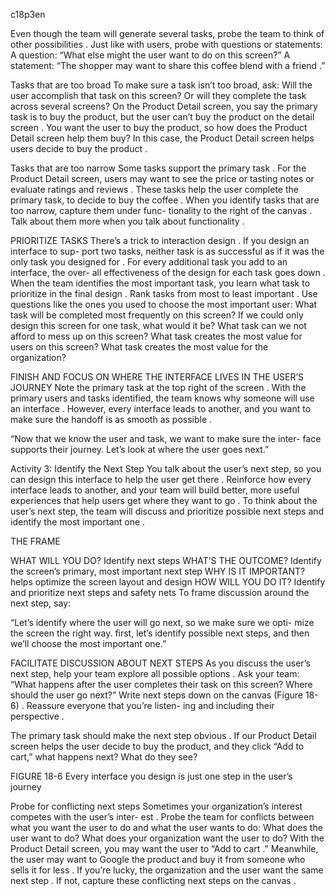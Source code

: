 c18p3en

Even though the team will generate several tasks, probe the team to think of other possibilities . Just like with users, probe with questions or statements:
A question: “What else might the user want to do on this screen?”
A statement: “The shopper may want to share  this  coffee  blend with a friend .”


Tasks that are too broad
To make sure a task isn’t  too broad, ask: Will the user accomplish  that task on this screen? Or will they complete the task across several screens?
On the Product Detail screen, you say the primary task is to buy the product, but the user can’t buy the product on the detail screen . You want the user to buy the product, so how does the Product Detail screen help them buy? In this case, the Product Detail screen helps users decide to buy the product .

Tasks that are too narrow
Some tasks support the primary task . For the Product Detail screen, users may want to see the price or tasting notes or evaluate ratings and reviews . These tasks help the user complete the primary task, to decide  to buy the coffee .
When you identify tasks that are too narrow, capture them under func- tionality to the right of the canvas . Talk about them more when you talk about functionality .

PRIORITIZE TASKS
There’s a trick to interaction design . If you design an interface to sup- port two tasks, neither task is as successful as if it was the only task you designed for . For every additional task you add to an interface, the over- all effectiveness of the design for each task goes down . When the team identifies the most important task, you learn what task to prioritize in the final design .
Rank tasks from most to least important . Use questions like the ones you used to choose the most important user:
What task will be completed most frequently on this screen?
If we could only design this screen for one task, what would it be?
What task can we not afford to mess up on this screen?
What task creates the most value for users on this screen?
What task creates the most value for the organization?


FINISH AND FOCUS ON WHERE THE INTERFACE LIVES IN THE USER’S JOURNEY
Note the primary task at the top right of the screen . With the primary users and tasks identified, the team knows why someone will use an interface . However, every interface leads to another, and you want to make sure the handoff is as smooth as possible .

“Now that we know the user and task, we want to make sure the inter- face supports their journey. Let’s look at where the user goes next.”

Activity 3: Identify the Next Step
You talk about the user’s next step, so you can design this interface to help the user get there . Reinforce how every interface leads to another, and your team will build better, more  useful  experiences  that  help  users get where they want to go .
To think about the user’s next step, the team will discuss and prioritize possible next steps and identify the most important one .

THE FRAME

WHAT WILL YOU DO?
Identify next steps
WHAT’S THE OUTCOME?
Identify the screen’s primary, most important next step
WHY IS IT IMPORTANT?
helps optimize the screen layout and design
HOW WILL YOU DO IT?
Identify and prioritize next steps and safety nets
To frame discussion around the next step, say:

“Let’s identify where the user will go next, so we make sure we opti- mize the screen the right way. first, let’s identify possible next steps, and then we’ll choose the most important one.”

FACILITATE DISCUSSION ABOUT NEXT STEPS
As you discuss the user’s next step, help your team explore all possible options . Ask your team: “What happens after the user completes their task on this screen? Where should the user go next?” Write next steps down on the canvas (Figure 18-6) . Reassure everyone that you’re listen- ing and including their perspective .


The primary task should make the next step obvious . If our Product Detail screen helps the user decide to buy the product, and they click “Add to cart,” what happens next? What do they see?

FIGURE 18-6
Every interface you design is just one step in the user’s journey

Probe for conflicting next steps
Sometimes your organization’s interest competes with the user’s inter-  est . Probe the team for conflicts between what you want the user to do and what the user wants to do:
What does the user want to do?
What does your organization want the user to do?
With the Product Detail screen, you may want the user to “Add to cart .” Meanwhile, the user may want to Google the product and buy it from someone who sells it for less . If you’re lucky, the organization and the user want the same next step . If not,  capture  these  conflicting  next steps on the canvas .
